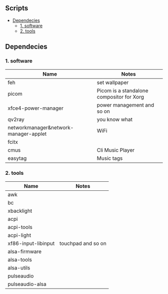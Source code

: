 Scripts
---


<!-- vim-markdown-toc GitLab -->

* [Dependecies](#dependecies)
    - [1. software](#1-software)
    - [2. tools](#2-tools)

<!-- vim-markdown-toc -->

## Dependecies  
### 1. software  

| Name                                  | Notes                                     |
|---------------------------------------|-------------------------------------------|
| feh                                   | set wallpaper                             |
| picom                                 | Picom is a standalone compositor for Xorg |
| xfce4-power-manager                   | power management and so on                |
| qv2ray                                | you know what                             |
| networkmanager&network-manager-applet | WiFi                                      |
| fcitx                                 |                                           |
| cmus                                  | Cli Music Player                          |
| easytag                               | Music tags                                |

### 2. tools

| Name                | Notes              |
|---------------------|--------------------|
| awk                 |                    |
| bc                  |                    |
| xbacklight          |                    |
| acpi                |                    |
| acpi-tools          |                    |
| acpi-light          |                    |
| xf86-input-libinput | touchpad and so on |
| alsa-firmware       |                    |
| alsa-tools          |                    |
| alsa-utils          |                    |
| pulseaudio          |                    |
| pulseaudio-alsa     |                    |



